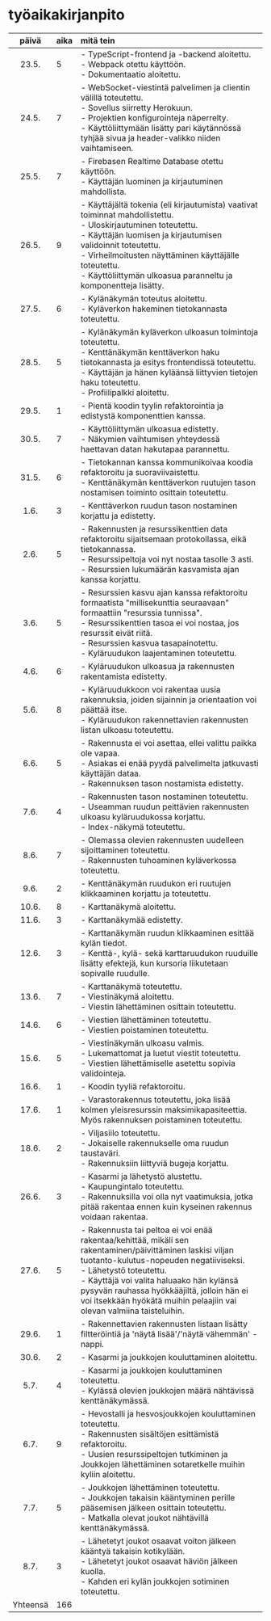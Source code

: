 # työaikakirjanpito

| päivä  | aika | mitä tein  |
| :----: |:-----| :-----|
| 23.5.  | 5    | - TypeScript-frontend ja -backend aloitettu.<br> - Webpack otettu käyttöön.<br> - Dokumentaatio aloitettu. |
| 24.5.  | 7    | - WebSocket-viestintä palvelimen ja clientin välillä toteutettu.<br> - Sovellus siirretty Herokuun.<br> - Projektien konfigurointeja näperrelty.<br> - Käyttöliittymään lisätty pari käytännössä tyhjää sivua ja header-valikko niiden vaihtamiseen. |
| 25.5.  | 7    | - Firebasen Realtime Database otettu käyttöön.<br> - Käyttäjän luominen ja kirjautuminen mahdollista.<br> |
| 26.5.  | 9    | - Käyttäjältä tokenia (eli kirjautumista) vaativat toiminnat mahdollistettu.<br> - Uloskirjautuminen toteutettu.<br> - Käyttäjän luomisen ja kirjautumisen validoinnit toteutettu.<br> - Virheilmoitusten näyttäminen käyttäjälle toteutettu.<br> - Käyttöliittymän ulkoasua paranneltu ja komponentteja lisätty. |
| 27.5.  | 6    | - Kylänäkymän toteutus aloitettu.<br> - Kyläverkon hakeminen tietokannasta toteutettu. |
| 28.5.  | 5    | - Kylänäkymän kyläverkon ulkoasun toimintoja toteutettu.<br> - Kenttänäkymän kenttäverkon haku tietokannasta ja esitys frontendissä toteutettu.<br> - Käyttäjän ja hänen kyläänsä liittyvien tietojen haku toteutettu.<br> - Profiilipalkki aloitettu. |
| 29.5.  | 1    | - Pientä koodin tyylin refaktorointia ja edistystä komponenttien kanssa. |
| 30.5.  | 7    | - Käyttöliittymän ulkoasua edistetty.<br> - Näkymien vaihtumisen yhteydessä haettavan datan hakutapaa parannettu. |
| 31.5.  | 6    | - Tietokannan kanssa kommunikoivaa koodia refaktoroitu ja suoraviivaistettu.<br> - Kenttänäkymän kenttäverkon ruutujen tason nostamisen toiminto osittain toteutettu. |
| 1.6.   | 3    | - Kenttäverkon ruudun tason nostaminen korjattu ja edistetty. |
| 2.6.   | 5    | - Rakennusten ja resurssikenttien data refaktoroitu sijaitsemaan protokollassa, eikä tietokannassa.<br> - Resurssipeltoja voi nyt nostaa tasolle 3 asti.<br> - Resurssien lukumäärän kasvamista ajan kanssa korjattu. |
| 3.6.   | 5    | - Resurssien kasvu ajan kanssa refaktoroitu formaatista "millisekunttia seuraavaan" formaattiin "resurssia tunnissa".<br> - Resurssikenttien tasoa ei voi nostaa, jos resurssit eivät riitä.<br> - Resurssien kasvua tasapainotettu.<br> - Kyläruudukon laajentaminen toteutettu. |
| 4.6.   | 6    | - Kyläruudukon ulkoasua ja rakennusten rakentamista edistetty. |
| 5.6.   | 8    | - Kyläruudukkoon voi rakentaa uusia rakennuksia, joiden sijainnin ja orientaation voi päättää itse.<br> - Kyläruudukon rakennettavien rakennusten listan ulkoasu toteutettu. |
| 6.6.   | 5    | - Rakennusta ei voi asettaa, ellei valittu paikka ole vapaa.<br> - Asiakas ei enää pyydä palvelimelta jatkuvasti käyttäjän dataa.<br> - Rakennuksen tason nostamista edistetty. |
| 7.6.   | 4    | - Rakennusten tason nostaminen toteutettu.<br> - Useamman ruudun peittävien rakennusten ulkoasu kyläruudukossa korjattu.<br> - Index-näkymä toteutettu. |
| 8.6.   | 7    | - Olemassa olevien rakennusten uudelleen sijoittaminen toteutettu.<br> - Rakennusten tuhoaminen kyläverkossa toteutettu. |
| 9.6.   | 2    | - Kenttänäkymän ruudukon eri ruutujen klikkaaminen korjattu ja toteutettu. |
| 10.6.  | 8    | - Karttanäkymä aloitettu. |
| 11.6.  | 3    | - Karttanäkymää edistetty. |
| 12.6.  | 3    | - Karttanäkymän ruudun klikkaaminen esittää kylän tiedot.<br> - Kenttä-, kylä- sekä karttaruudukon ruuduille lisätty efektejä, kun kursoria liikutetaan sopivalle ruudulle. |
| 13.6.  | 7    | - Karttanäkymä toteutettu.<br> - Viestinäkymä aloitettu.<br> - Viestin lähettäminen osittain toteutettu. |
| 14.6.  | 6    | - Viestien lähettäminen toteutettu.<br> - Viestien poistaminen toteutettu. |
| 15.6.  | 5    | - Viestinäkymän ulkoasu valmis.<br> - Lukemattomat ja luetut viestit toteutettu.<br> - Viestien lähettämiselle asetettu sopivia validointeja. |
| 16.6.  | 1    | - Koodin tyyliä refaktoroitu. |
| 17.6.  | 1    | - Varastorakennus toteutettu, joka lisää kolmen yleisresurssin maksimikapasiteettia. Myös rakennuksen poistaminen toteutettu. |
| 18.6.  | 2    | - Viljasiilo toteutettu.<br> - Jokaiselle rakennukselle oma ruudun taustaväri.<br> - Rakennuksiin liittyviä bugeja korjattu. |
| 26.6.  | 3    | - Kasarmi ja lähetystö alustettu.<br> - Kaupungintalo toteutettu.<br> - Rakennuksilla voi olla nyt vaatimuksia, jotka pitää rakentaa ennen kuin kyseinen rakennus voidaan rakentaa. |
| 27.6.  | 5    | - Rakennusta tai peltoa ei voi enää rakentaa/kehittää, mikäli sen rakentaminen/päivittäminen laskisi viljan tuotanto-kulutus-nopeuden negatiiviseksi.<br> - Lähetystö toteutettu.<br> - Käyttäjä voi valita haluaako hän kylänsä pysyvän rauhassa hyökkääjiltä, jolloin hän ei voi itsekkään hyökätä muihin pelaajiin vai olevan valmiina taisteluihin. |
| 29.6.  | 1    | - Rakennettavien rakennusten listaan lisätty filtteröintiä ja 'näytä lisää'/'näytä vähemmän' -nappi. |
| 30.6.  | 2    | - Kasarmi ja joukkojen kouluttaminen aloitettu. |
| 5.7.   | 4    | - Kasarmi ja joukkojen kouluttaminen toteutettu.<br> - Kylässä olevien joukkojen määrä nähtävissä kenttänäkymässä. |
| 6.7.   | 9    | - Hevostalli ja hesvosjoukkojen kouluttaminen toteutettu.<br> - Rakennusten sisältöjen esittämistä refaktoroitu.<br> - Uusien resurssipeltojen tutkiminen ja Joukkojen lähettäminen sotaretkelle muihin kyliin aloitettu. |
| 7.7.   | 5    | - Joukkojen lähettäminen toteutettu.<br> - Joukkojen takaisin kääntyminen perille pääsemisen jälkeen osittain toteutettu.<br> - Matkalla olevat joukot nähtävillä kenttänäkymässä. |
| 8.7.   | 3    | - Lähetetyt joukot osaavat voiton jälkeen kääntyä takaisin kotikylään.<br> - Lähetetyt joukot osaavat häviön jälkeen kuolla.<br> - Kahden eri kylän joukkojen sotiminen toteutettu. |
| Yhteensä | 166    |